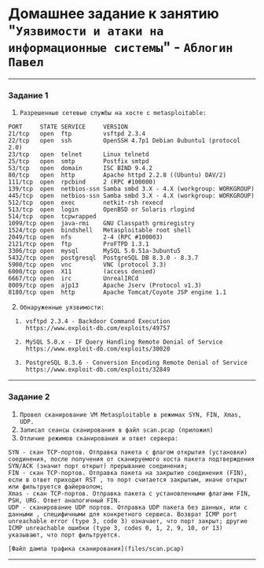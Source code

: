 # Домашнее задание к занятию "`Уязвимости и атаки на информационные системы`" - `Аблогин Павел`

---

### Задание 1

1. `Разрешенные сетевые службы на хосте с metasploitable:`
```
PORT     STATE SERVICE     VERSION
21/tcp   open  ftp         vsftpd 2.3.4
22/tcp   open  ssh         OpenSSH 4.7p1 Debian 8ubuntu1 (protocol 2.0)
23/tcp   open  telnet      Linux telnetd
25/tcp   open  smtp        Postfix smtpd
53/tcp   open  domain      ISC BIND 9.4.2
80/tcp   open  http        Apache httpd 2.2.8 ((Ubuntu) DAV/2)
111/tcp  open  rpcbind     2 (RPC #100000)
139/tcp  open  netbios-ssn Samba smbd 3.X - 4.X (workgroup: WORKGROUP)
445/tcp  open  netbios-ssn Samba smbd 3.X - 4.X (workgroup: WORKGROUP)
512/tcp  open  exec        netkit-rsh rexecd
513/tcp  open  login       OpenBSD or Solaris rlogind
514/tcp  open  tcpwrapped
1099/tcp open  java-rmi    GNU Classpath grmiregistry
1524/tcp open  bindshell   Metasploitable root shell
2049/tcp open  nfs         2-4 (RPC #100003)
2121/tcp open  ftp         ProFTPD 1.3.1
3306/tcp open  mysql       MySQL 5.0.51a-3ubuntu5
5432/tcp open  postgresql  PostgreSQL DB 8.3.0 - 8.3.7
5900/tcp open  vnc         VNC (protocol 3.3)
6000/tcp open  X11         (access denied)
6667/tcp open  irc         UnrealIRCd
8009/tcp open  ajp13       Apache Jserv (Protocol v1.3)
8180/tcp open  http        Apache Tomcat/Coyote JSP engine 1.1
```

2. `Обнаруженные уязвимости:`
```
  1. vsftpd 2.3.4 - Backdoor Command Execution 
     https://www.exploit-db.com/exploits/49757

  2. MySQL 5.0.x - IF Query Handling Remote Denial of Service   
     https://www.exploit-db.com/exploits/30020

  3. PostgreSQL 8.3.6 - Conversion Encoding Remote Denial of Service 
     https://www.exploit-db.com/exploits/32849

```

---

### Задание 2

1. `Провел сканирование VM Metasploitable в режимах SYN, FIN, Xmas, UDP.`
2. `Записал сеансы сканирования в файл scan.pcap (приложил)`
3. `Отличие режимов сканирования и ответ сервера: `
```
SYN - скан TCP-портов. Отправка пакета с флагом открытия (установки) соединения, после получения от сканируемого хоста пакета подтверждения SYN/ACK (значит порт открыт) прерывание соединения; 
FIN - скан TCP-портов. Отправка пакета на закрытие соединения (FIN), если в ответ приходит RST , то порт считается закрытым, иначе открыт или фильтруется файерволом;
Xmas - скан TCP-портов. Отправка пакета с установленными флагами FIN, PSH, URG. Ответ аналогичный FIN. 
UDP - сканирование UDP портов. Отправка UDP пакета без данных, или с данными , специфичными для конкретного сервиса. Возврат ICMP port unreachable error (type 3, code 3) означает, что порт закрыт; другие ICMP unreachable ошибки (type 3, codes 0, 1, 2, 9, 10, or 13) указывают, что порт фильтруется.  
```

`[Файл дампа трафика сканирования](files/scan.pcap)`

---

